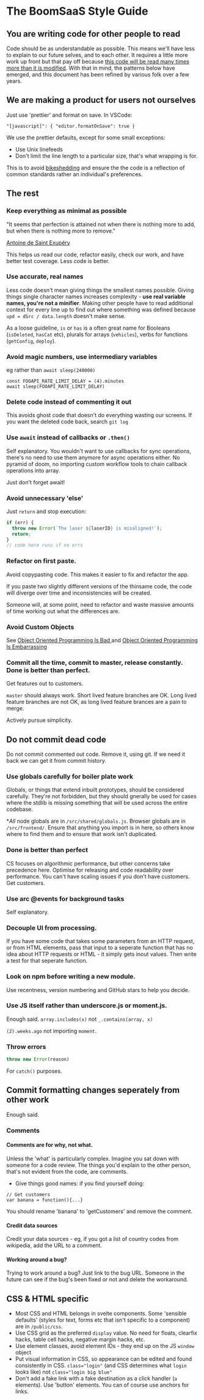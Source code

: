 # The BoomSaaS Style Guide

## You are writing code for other people to read

Code should be as understandable as possible. This means we'll have less to explain to our future selves, and to each other. It requires a little more work up front but that pay off because [this code will be read many times more than it is modified](https://blog.codinghorror.com/when-understanding-means-rewriting/). With that in mind, the patterns below have emerged, and this document has been refined by various folk over a few years.

## We are making a product for users not ourselves

Just use 'prettier' and format on save. In VSCode:

    "[javascript]": { "editor.formatOnSave": true }

We use the prettier defaults, except for some small exceptions:

- Use Unix linefeeds
- Don't limit the line length to a particular size, that's what wrapping is for.

This is to avoid [bikeshedding](https://en.wiktionary.org/wiki/bikeshedding) and ensure the the code is a reflection of common standards rather an individual's preferences.

## The rest

### Keep everything as minimal as possible

"It seems that perfection is attained not when there is nothing more to add, but when there is nothing more to remove."

[Antoine de Saint Exupéry](https://en.wikiquote.org/wiki/Antoine_de_Saint_Exup%C3%A9ry)

This helps us read our code, refactor easily, check our work, and have better test coverage. Less code is better.

### Use accurate, real names

Less code doesn't mean giving things the smallest names possible. Giving things single character names increases complexity - **use real variable names, you're not a minifier**. Making other people have to read additional context for every line up to find out where something was defined because `upd = dSrc / data.length` doesn't make sense.

As a loose guideline, `is` or `has` is a often great name for Booleans (`isDeleted`, `hasCat` etc), plurals for arrays (`vehicles`), verbs for functions (`getConfig`, `deploy`).

### Avoid magic numbers, use intermediary variables

eg rather than `await sleep(240000)`

    const FOOAPI_RATE_LIMIT_DELAY = (4).minutes
    await sleep(FOOAPI_RATE_LIMIT_DELAY)

### Delete code instead of commenting it out

This avoids ghost code that doesn't do everything wasting our screens. If you want the deleted code back, search `git log`

### Use `await` instead of callbacks or `.then()`

Self explanatory. You wouldn't want to use callbacks for sync operations, there's no need to use them anymore for async operations either. No pyramid of doom, no importing custom workflow tools to chain callback operations into array.

Just don't forget await!

### Avoid unnecessary 'else'

Just `return` and stop execution:

```javascript
if (err) {
  throw new Error(`The laser ${laserID} is misaligned!`);
  return;
}
// code here runs if no errs
```

### Refactor on first paste.

Avoid copypasting code. This makes it easier to fix and refactor the app.

If you paste two slightly different versions of the thinsame code, the code will diverge over time and inconsistencies will be created.

Someone will, at some point, need to refactor and waste massive amounts of time working out what the differences are.

### Avoid Custom Objects

See [Object Oriented Programming Is Bad ](https://youtu.be/QM1iUe6IofM)
and [Object Oriented Programming Is Embarrassing](https://youtu.be/IRTfhkiAqPw)

### Commit all the time, commit to master, release constantly. Done is better than perfect.

Get features out to customers.

`master` should always work. Short lived feature branches are OK. Long lived feature branches are not OK, as long lived feature brances are a pain to merge.

Actively pursue simplicity.

## Do not commit dead code

Do not commit commented out code. Remove it, using git. If we need it back we can get it from commit history.

### Use globals carefully for boiler plate work

Globals, or things that extend inbuilt prototypes, should be considered carefully. They're not forbidden, but they should gnerally be used for cases where the stdlib is missing something that will be used across the entire codebase.

\*_All_ node globals are in `/src/shared/globals.js`. Browser globals are in `/src/frontend/`. Ensure that anything you import is in here, so others know where to find them and to ensure that work isn't duplicated.

### Done is better than perfect

CS focuses on algorithmic performance, but other concerns take precedence here. Optimise for releasing and code readability over performance. You can't have scaling issues if you don't have customers. Get customers.

### Use arc @events for background tasks

Self explanatory.

### Decouple UI from processing.

If you have some code that takes some parameters from an HTTP request, or from HTML elements, pass that input to a seperate function that has no idea about HTTP requests or HTML - it simply gets inout values. Then write a test for that seperate function.

### Look on npm before writing a new module.

Use recentness, version numbering and GitHub stars to help you decide.

### Use JS itself rather than underscore.js or moment.js.

Enough said. `array.includes(x)` not `_.contains(array, x)`

`(2).weeks.ago` not importing `moment`.

### Throw errors

```javascript
throw new Error(reason)
```

For `catch()` purposes.

## Commit formatting changes seperately from other work

Enough said.

### Comments

#### Comments are for why, not what.

Unless the 'what' is particularly complex. Imagine you sat down with someone for a code review. The things you'd explain to the other person, that's not evident from the code, are comments.

- Give things good names: if you find yourself doing:

```javacript
// Get customers
var banana = function(){...}
```

You should rename 'banana' to 'getCustomers' and remove the comment.

#### Credit data sources

Credit your data sources - eg, if you got a list of country codes from wikipedia, add the URL to a comment.

#### Working around a bug?

Trying to work around a bug? Just link to the bug URL. Someone in the future can see if the bug's been fixed or not and delete the workaround.

## CSS & HTML specific

- Most CSS and HTML belongs in svelte components. Some 'sensible defaults' (styles for text, forms etc that isn't specific to a component) are in `/public/css`.
- Use CSS grid as the preferred `display` value. No need for floats, clearfix hacks, table cell hacks, negative margin hacks, etc.
- Use element classes, avoid element IDs - they end up on the JS `window` object
- Put visual information in CSS, so appearance can be edited and found consistently in CSS.
  `class="login"` (and CSS determines what `login` looks like) not `class="login big blue"`
- Don't add a fake link with a fake destination as a click handler (`a` elements). Use 'button' elements. You can of course use anchors for links.
